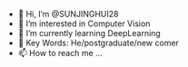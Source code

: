 - 👋 Hi, I’m @SUNJINGHUI28
- 👀 I’m interested in Computer Vision
- 🌱 I’m currently learning DeepLearning
- 💞️ Key Words: He/postgraduate/new comer
- 📫 How to reach me ...

<!---
SUNJINGHUI28/SUNJINGHUI28 is a ✨ special ✨ repository because its `README.md` (this file) appears on your GitHub profile.
You can click the Preview link to take a look at your changes.
--->
